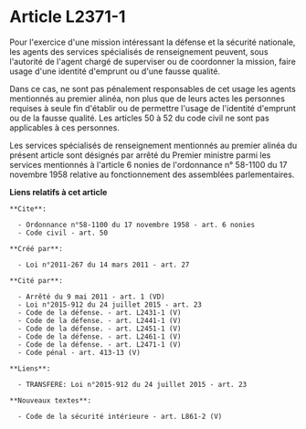 # Article L2371-1

Pour l'exercice d'une mission intéressant la défense et la sécurité nationale, les agents des services spécialisés de
renseignement peuvent, sous l'autorité de l'agent chargé de superviser ou de coordonner la mission, faire usage d'une
identité d'emprunt ou d'une fausse qualité. 

Dans ce cas, ne sont pas pénalement responsables de cet usage les agents mentionnés au premier alinéa, non plus que de leurs
actes les personnes requises à seule fin d'établir ou de permettre l'usage de l'identité d'emprunt ou de la fausse qualité.
Les articles 50 à 52 du code civil ne sont pas applicables à ces personnes. 

Les services spécialisés de renseignement mentionnés au premier alinéa du présent article sont désignés par arrêté du Premier
ministre parmi les services mentionnés à l'article 6 nonies de l'ordonnance n° 58-1100 du 17 novembre 1958 relative au
fonctionnement des assemblées parlementaires.

**Liens relatifs à cet article**

	**Cite**:

	  - Ordonnance n°58-1100 du 17 novembre 1958 - art. 6 nonies
	  - Code civil - art. 50

	**Créé par**:

	  - Loi n°2011-267 du 14 mars 2011 - art. 27

	**Cité par**:

	  - Arrêté du 9 mai 2011 - art. 1 (VD)
	  - Loi n°2015-912 du 24 juillet 2015 - art. 23
	  - Code de la défense. - art. L2431-1 (V)
	  - Code de la défense. - art. L2441-1 (V)
	  - Code de la défense. - art. L2451-1 (V)
	  - Code de la défense. - art. L2461-1 (V)
	  - Code de la défense. - art. L2471-1 (V)
	  - Code pénal - art. 413-13 (V)

	**Liens**:

	  - TRANSFERE: Loi n°2015-912 du 24 juillet 2015 - art. 23

	**Nouveaux textes**:

	  - Code de la sécurité intérieure - art. L861-2 (V)

